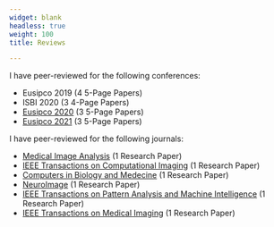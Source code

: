```yaml
---
widget: blank
headless: true
weight: 100
title: Reviews

---
```


I have peer-reviewed for the following conferences:
  - Eusipco 2019 (4 5-Page Papers)
  - ISBI 2020 (3 4-Page Papers)
  - [Eusipco 2020](https://eusipco2020.org/) (3 5-Page Papers)
  - [Eusipco 2021](https://eusipco2021.org/) (3 5-Page Papers)

I have peer-reviewed for the following journals:
  - [Medical Image Analysis](https://www.journals.elsevier.com/medical-image-analysis) (1 Research Paper)
  - [IEEE Transactions on Computational Imaging](https://ieeexplore.ieee.org/xpl/RecentIssue.jsp?punumber=6745852) (1 Research Paper)
  - [Computers in Biology and Medecine](https://www.journals.elsevier.com/computers-in-biology-and-medicine) (1 Research Paper)
  - [NeuroImage](https://www.journals.elsevier.com/neuroimage) (1 Research Paper)
  - [IEEE Transactions on Pattern Analysis and Machine Intelligence](https://ieeexplore.ieee.org/xpl/RecentIssue.jsp?punumber=34) (1 Research Paper)
  - [IEEE Transactions on Medical Imaging](https://ieeexplore.ieee.org/xpl/RecentIssue.jsp?punumber=42) (1 Research Paper)
